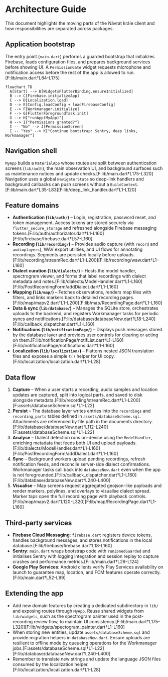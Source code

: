 # Architecture Guide

This document highlights the moving parts of the Návrat krále client and how responsibilities are separated across packages.

## Application bootstrap
The entry point (`main.dart`) performs a guarded bootstrap that initializes Firebase, loads configuration files, and prepares background services before showing UI. A `PermissionGate` widget requests microphone and notification access before the rest of the app is allowed to run.[F:lib/main.dart†L84-L175]

```mermaid
flowchart TD
  A[Start] --> B[WidgetsFlutterBinding.ensureInitialized]
  B --> C[Firebase.initializeApp]
  C --> D[Localization.load]
  D --> E[Config.loadConfig + loadFirebaseConfig]
  E --> F[Workmanager.initialize]
  F --> G[FlutterForegroundTask.init]
  G --> H["runApp(MyApp)"]
  H --> I{"Permissions granted?"}
  I -- "No" --> J[PermissionScreen]
  I -- "Yes" --> K["Continue bootstrap: Sentry, deep links, Workmanager"]
```


## Navigation shell
`MyApp` builds a `MaterialApp` whose routes are split between authentication screens (`lib/auth`), the main observation UI, and background surfaces such as maintenance notices and update checks.[F:lib/main.dart†L175-L320] Navigation uses a global `NavigatorState` so deep-link handlers and background callbacks can push screens without a `BuildContext`.[F:lib/main.dart†L35-L83][F:lib/deep_link_handler.dart†L1-L120]

## Feature domains
- **Authentication (`lib/auth/`)** – Login, registration, password reset, and token management. Access tokens are stored securely via `flutter_secure_storage` and refreshed alongside Firebase messaging tokens.[F:lib/auth/authorizator.dart†L1-L160][F:lib/firebase/firebase.dart†L57-L160]
- **Recording (`lib/recording/`)** – Provides audio capture (with `record` and `audioplayers`), WAV export utilities, and UI flows for annotating recordings. Segments are persisted locally before uploads.[F:lib/recording/streamRec.dart†L1-L200][F:lib/recording/waw.dart†L1-L160]
- **Dialect curation (`lib/dialects/`)** – Hosts the model handler, spectrogram viewer, and forms that label recordings with dialect metadata and notes.[F:lib/dialects/ModelHandler.dart†L1-L160][F:lib/PostRecordingForm/addDialect.dart†L1-L160]
- **Mapping (`lib/map/`)** – Fetches observations, renders map tiles with filters, and links markers back to detailed recording pages.[F:lib/map/mapv2.dart†L1-L200][F:lib/map/RecordingPage.dart†L1-L160]
- **Data & sync (`lib/database/`)** – Manages the SQLite store, orchestrates uploads to the backend, and registers Workmanager tasks for periodic syncs and notifications.[F:lib/database/databaseNew.dart†L18-L240][F:lib/callback_dispatcher.dart†L1-L160]
- **Notifications (`lib/notificationPage/`)** – Displays push messages stored by the database layer and provides user controls for clearing or acting on them.[F:lib/notificationPage/notifList.dart†L1-L160][F:lib/notificationPage/notifications.dart†L1-L160]
- **Localization (`lib/localization/`)** – Flattens nested JSON translation files and exposes a simple `t()` helper for UI copy.[F:lib/localization/localization.dart†L1-L28]

## Data flow
1. **Capture** – When a user starts a recording, audio samples and location updates are captured, split into logical parts, and saved to disk alongside metadata.[F:lib/recording/streamRec.dart†L1-L200][F:assets/databaseScheme.sql†L1-L22]
2. **Persist** – The database layer writes entries into the `recordings` and `recording_parts` tables defined in `assets/databaseScheme.sql`. Attachments are referenced by file path in the documents directory.[F:lib/database/databaseNew.dart†L112-L240][F:assets/databaseScheme.sql†L1-L22]
3. **Analyse** – Dialect detection runs on-device using the `ModelHandler`, enriching metadata that feeds both UI and upload payloads.[F:lib/dialects/ModelHandler.dart†L1-L160][F:lib/PostRecordingForm/addDialect.dart†L1-L160]
4. **Sync** – Background workers upload pending recordings, refresh notification feeds, and reconcile server-side dialect confirmations. Workmanager tasks call back into `databaseNew.dart` even when the app is not foregrounded.[F:lib/callback_dispatcher.dart†L1-L160][F:lib/database/databaseNew.dart†L240-L400]
5. **Visualise** – Map screens request aggregated geojson-like payloads and render markers, polylines, and overlays to visualise dialect spread. Marker taps open the full recording page with playback controls.[F:lib/map/mapv2.dart†L120-L320][F:lib/map/RecordingPage.dart†L1-L160]

## Third-party services
- **Firebase Cloud Messaging**: `firebase.dart` registers device tokens, handles background messages, and stores notifications in the local database.[F:lib/firebase/firebase.dart†L18-L160]
- **Sentry**: `main.dart` wraps bootstrap code with `runZonedGuarded` and initialises Sentry with logging integration and session replay to capture crashes and performance metrics.[F:lib/main.dart†L29-L124]
- **Google Play Services**: Android clients verify Play Services availability on launch to guarantee map, location, and FCM features operate correctly.[F:lib/main.dart†L52-L99]

## Extending the app
- Add new domain features by creating a dedicated subdirectory in `lib/` and exposing routes through `MyApp`. Reuse shared widgets from `lib/widgets`, such as the spectrogram painter used in the post-recording review flow, to maintain UI consistency.[F:lib/main.dart†L175-L320][F:lib/widgets/spectogram_painter.dart†L1-L160]
- When storing new entities, update `assets/databaseScheme.sql` and provide migration helpers in `databaseNew.dart`. Ensure uploads are resilient to offline mode by queueing operations for the Workmanager jobs.[F:assets/databaseScheme.sql†L1-L22][F:lib/database/databaseNew.dart†L240-L400]
- Remember to translate new strings and update the language JSON files consumed by the localization helper.[F:lib/localization/localization.dart†L1-L28]

